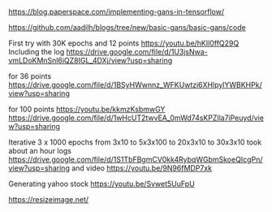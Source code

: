 https://blog.paperspace.com/implementing-gans-in-tensorflow/


https://github.com/aadilh/blogs/tree/new/basic-gans/basic-gans/code

First try with 30K epochs and 12 points https://youtu.be/hKIl0ffQ29Q
Including the log https://drive.google.com/file/d/1U3jsNwa-vmLDoKMnSnl6iQZ8IGL_4DXj/view?usp=sharing

for 36 points https://drive.google.com/file/d/1BSyHWwnnz_WFKUwtzi6XHlpylYWBKHPk/view?usp=sharing

for 100 points https://youtu.be/kkmzKsbmwGY 
https://drive.google.com/file/d/1wHcUT2twvEA_0mWd74sKPZlla7iPeuyd/view?usp=sharing

Iterative 3 x 1000 epochs from 3x10 to 5x3x100 to 20x3x10 to 30x3x10 took about an hour logs https://drive.google.com/file/d/1S1TbFBgmCV0kk4RybqWGbmSkoeQIcgPn/view?usp=sharing
and video https://youtu.be/9N96fMDP7xk


Generating yahoo stock https://youtu.be/Svwet5UuFpU

https://resizeimage.net/
